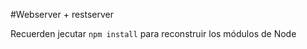 #Webserver + restserver


Recuerden jecutar ``` npm install ``` para reconstruir los módulos de Node